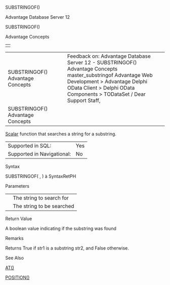 SUBSTRINGOF()




Advantage Database Server 12  

SUBSTRINGOF()

Advantage Concepts

|  |
| --- |
|  |

|  |  |  |  |  |
| --- | --- | --- | --- | --- |
| SUBSTRINGOF()  Advantage Concepts |  |  | Feedback on: Advantage Database Server 12 - SUBSTRINGOF() Advantage Concepts master\_substringof Advantage Web Development > Advantage Delphi OData Client > Delphi OData Components > TODataSet / Dear Support Staff, |  |
| SUBSTRINGOF()  Advantage Concepts |  |  |  |  |

[Scalar](master_supported_scalar_functions.htm) function that searches a string for a substring.

|  |  |
| --- | --- |
| Supported in SQL: | Yes |
| Supported in Navigational: | No |

Syntax

SUBSTRINGOF( <cSearch>, <cTarget> ) à SyntaxRetPH

Parameters

|  |  |
| --- | --- |
| <cSearch> | The string to search for |
| <cTarget> | The string to be searched |

Return Value

A boolean value indicating if the substring was found

Remarks

Returns True if str1 is a substring str2, and False otherwise.

See Also

[AT()](master_at.htm)

[POSITION()](master_position.htm)